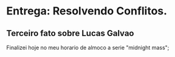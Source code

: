 # Entrega: Resolvendo Conflitos.

## Terceiro fato sobre Lucas Galvao
Finalizei hoje no meu horario de almoco a serie "midnight mass";
